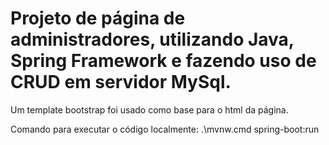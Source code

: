 # Projeto de página de administradores, utilizando Java, Spring Framework e fazendo uso de CRUD em servidor MySql.

Um template bootstrap foi usado como base para o html da página.

Comando para executar o código localmente: .\mvnw.cmd spring-boot:run
